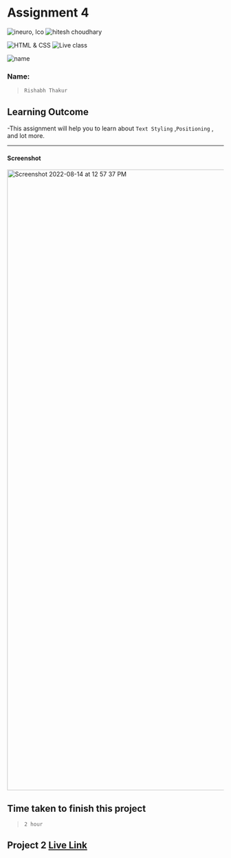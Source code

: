 # Assignment 4

![ineuro, lco](https://img.shields.io/badge/iNeuron-LCO-green)
![hitesh choudhary](https://img.shields.io/badge/Hitesh--Choudhary-Full--stack--JS--bootcamp-red)

![HTML & CSS](https://img.shields.io/badge/HTML-CSS-orange)
![Live class](https://img.shields.io/badge/LIVE--CLASS-PROJECT--4-lightgrey)

![name](https://img.shields.io/badge/Rishabh-Thakur-lightgrey)

### Name:

> `Rishabh Thakur`



## Learning Outcome
  -This assignment will help you to learn about `Text Styling` ,`Positioning` , and lot more.

---

#### Screenshot
<img width="1440" alt="Screenshot 2022-08-14 at 12 57 37 PM" src="https://user-images.githubusercontent.com/74073486/184526904-66c2c457-cb04-475b-aad3-dfeb8da74de6.png">


## Time taken to finish this project

> `2 hour`

## Project 2 [Live Link](https://digital-marketing-home-page-ashy.vercel.app)

